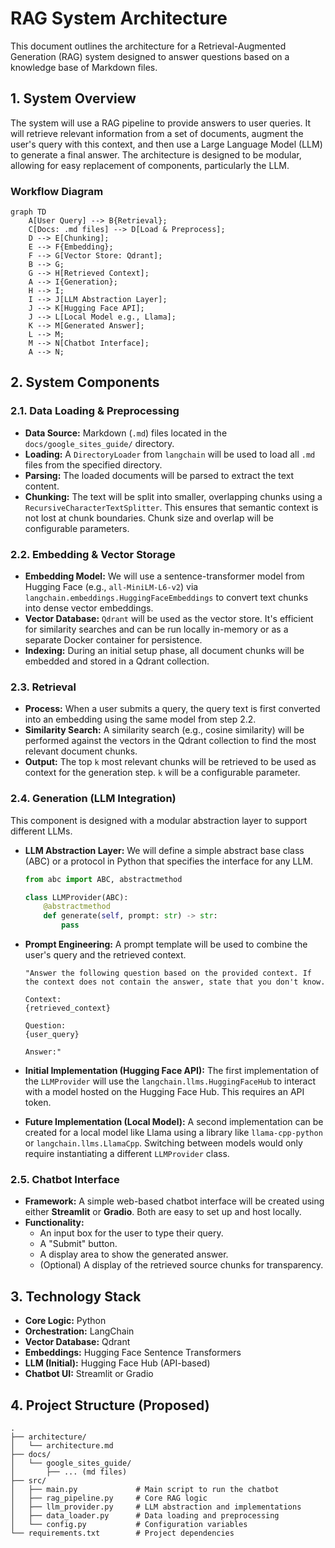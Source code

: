 # RAG System Architecture

This document outlines the architecture for a Retrieval-Augmented Generation (RAG) system designed to answer questions based on a knowledge base of Markdown files.

## 1. System Overview

The system will use a RAG pipeline to provide answers to user queries. It will retrieve relevant information from a set of documents, augment the user's query with this context, and then use a Large Language Model (LLM) to generate a final answer. The architecture is designed to be modular, allowing for easy replacement of components, particularly the LLM.

### Workflow Diagram

```mermaid
graph TD
    A[User Query] --> B{Retrieval};
    C[Docs: .md files] --> D[Load & Preprocess];
    D --> E[Chunking];
    E --> F{Embedding};
    F --> G[Vector Store: Qdrant];
    B --> G;
    G --> H[Retrieved Context];
    A --> I{Generation};
    H --> I;
    I --> J[LLM Abstraction Layer];
    J --> K[Hugging Face API];
    J --> L[Local Model e.g., Llama];
    K --> M[Generated Answer];
    L --> M;
    M --> N[Chatbot Interface];
    A --> N;
```

## 2. System Components

### 2.1. Data Loading & Preprocessing

-   **Data Source:** Markdown (`.md`) files located in the `docs/google_sites_guide/` directory.
-   **Loading:** A `DirectoryLoader` from `langchain` will be used to load all `.md` files from the specified directory.
-   **Parsing:** The loaded documents will be parsed to extract the text content.
-   **Chunking:** The text will be split into smaller, overlapping chunks using a `RecursiveCharacterTextSplitter`. This ensures that semantic context is not lost at chunk boundaries. Chunk size and overlap will be configurable parameters.

### 2.2. Embedding & Vector Storage

-   **Embedding Model:** We will use a sentence-transformer model from Hugging Face (e.g., `all-MiniLM-L6-v2`) via `langchain.embeddings.HuggingFaceEmbeddings` to convert text chunks into dense vector embeddings.
-   **Vector Database:** `Qdrant` will be used as the vector store. It's efficient for similarity searches and can be run locally in-memory or as a separate Docker container for persistence.
-   **Indexing:** During an initial setup phase, all document chunks will be embedded and stored in a Qdrant collection.

### 2.3. Retrieval

-   **Process:** When a user submits a query, the query text is first converted into an embedding using the same model from step 2.2.
-   **Similarity Search:** A similarity search (e.g., cosine similarity) will be performed against the vectors in the Qdrant collection to find the most relevant document chunks.
-   **Output:** The top `k` most relevant chunks will be retrieved to be used as context for the generation step. `k` will be a configurable parameter.

### 2.4. Generation (LLM Integration)

This component is designed with a modular abstraction layer to support different LLMs.

-   **LLM Abstraction Layer:** We will define a simple abstract base class (ABC) or a protocol in Python that specifies the interface for any LLM.

    ```python
    from abc import ABC, abstractmethod

    class LLMProvider(ABC):
        @abstractmethod
        def generate(self, prompt: str) -> str:
            pass
    ```

-   **Prompt Engineering:** A prompt template will be used to combine the user's query and the retrieved context.

    ```
    "Answer the following question based on the provided context. If the context does not contain the answer, state that you don't know.

    Context:
    {retrieved_context}

    Question:
    {user_query}

    Answer:"
    ```

-   **Initial Implementation (Hugging Face API):** The first implementation of the `LLMProvider` will use the `langchain.llms.HuggingFaceHub` to interact with a model hosted on the Hugging Face Hub. This requires an API token.

-   **Future Implementation (Local Model):** A second implementation can be created for a local model like Llama using a library like `llama-cpp-python` or `langchain.llms.LlamaCpp`. Switching between models would only require instantiating a different `LLMProvider` class.

### 2.5. Chatbot Interface

-   **Framework:** A simple web-based chatbot interface will be created using either **Streamlit** or **Gradio**. Both are easy to set up and host locally.
-   **Functionality:**
    -   An input box for the user to type their query.
    -   A "Submit" button.
    -   A display area to show the generated answer.
    -   (Optional) A display of the retrieved source chunks for transparency.

## 3. Technology Stack

-   **Core Logic:** Python
-   **Orchestration:** LangChain
-   **Vector Database:** Qdrant
-   **Embeddings:** Hugging Face Sentence Transformers
-   **LLM (Initial):** Hugging Face Hub (API-based)
-   **Chatbot UI:** Streamlit or Gradio

## 4. Project Structure (Proposed)

```
.
├── architecture/
│   └── architecture.md
├── docs/
│   └── google_sites_guide/
│       ├── ... (md files)
├── src/
│   ├── main.py             # Main script to run the chatbot
│   ├── rag_pipeline.py     # Core RAG logic
│   ├── llm_provider.py     # LLM abstraction and implementations
│   ├── data_loader.py      # Data loading and preprocessing
│   └── config.py           # Configuration variables
└── requirements.txt        # Project dependencies